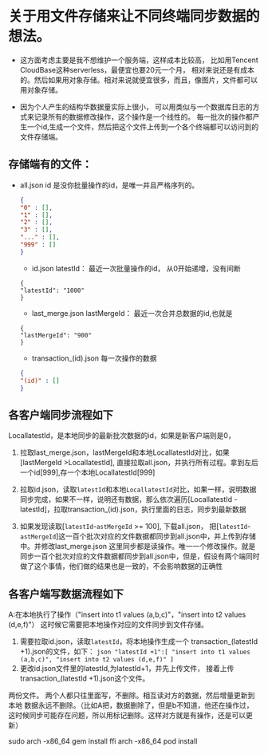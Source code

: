 # 关于用文件存储来让不同终端同步数据的想法。

- 这方面考虑主要是我不想维护一个服务端，这样成本比较高， 比如用Tencent CloudBase这种serverless，最便宜也要20元一个月，
  相对来说还是有成本的。然后如果用对象存储。相对来说就便宜很多，而且，像图片，文件都可以用对象存储。


- 因为个人产生的结构华数据量实际上很小， 可以用类似与一个数据库日志的方式来记录所有的数据修改操作，这个操作是一个线性的。
  每一批次的操作都产生一个id,生成一个文件，然后把这个文件上传到一个各个终端都可以访问到的文件存储端。

## 存储端有的文件：

- all.json
  id 是没你批量操作的id，是唯一并且严格序列的。
  ```json
  {
  "0" : [],
  "1" : [],
  "2" : [],
  "3" : [],
  "..." : [],
  "999" : []
  }
  ```

  - id.json
    latestId： 最近一次批量操作的id， 从0开始递增，没有间断
  ```josn
  {
  "latestId": "1000"
  }
  ```
  - last_merge.json
    lastMergeId： 最近一次合并总数据的id,也就是
  ```josn
  {
  "lastMergeId": "900"
  }
  ```
  
  - transaction_(id).json
  每一次操作的数据
  ```json
  {
  "(id)" : []
  }
  ```

## 各客户端同步流程如下
LocallatestId，是本地同步的最新批次数据的id，如果是新客户端则是0，
  1. 拉取last_merge.json，lastMergeId和本地LocallatestId对比，如果[lastMergeId >LocallatestId], 直接拉取all.json，并执行所有过程。拿到左后一个id[999],存一个本地LocallatestId[999]
  
  2. 拉取id.json，读取`latestId`和本地`LocallatestId`对比，如果一样，说明数据同步完成，如果不一样，说明还有数据，那么依次遍历[LocallatestId - latestId]，拉取transaction_(id).json，执行里面的日志，同步到最新数据
  3. 如果发现读取[`latestId`-`astMergeId` >= 100], 下载all.json， 把[`latestId`-`astMergeId`]这一百个批次对应的文件数据都同步到all.json中，并上传到存储中。并修改last_merge.json
这里同步都是读操作。唯一一个修改操作。就是同步一百个批次对应的文件数据都同步到all.json中，但是，假设有两个端同时做了这个事情，他们做的结果也是一致的，不会影响数据的正确性

## 各客户端写数据流程如下

  A:在本地执行了操作（"insert into t1 values (a,b,c)"，"insert into t2 values (d,e,f)"） 这时候它需要把本地操作对应的文件同步到文件存储。

  1. 需要拉取id.json，读取`latestId`，将本地操作生成一个 transaction_(latestId +1).json的文件，如下：
    ```json
    "latestId +1":[
    "insert into t1 values (a,b,c)",
    "insert into t2 values (d,e,f)"
    ]
    ```
  2. 更改id.json文件里的latestId,为latestId+1，并先上传文件， 接着上传transaction_(latestId +1).json这个文件。


两份文件。
两个人都只往里面写，不删除。相互读对方的数据，然后增量更新到本地
数据永远不删除。（比如A把，数据删除了，但是b不知道，他还在操作过，这时候同步可能存在问题，所以用标记删除。这样对方就是有操作，还是可以更新）


sudo arch -x86_64 gem install ffi
arch -x86_64 pod install
